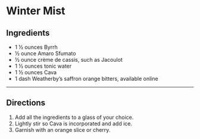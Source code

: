 # Winter Mist

## Ingredients

- 1 ½ ounces Byrrh
- ½ ounce Amaro Sfumato
- ½ ounce crème de cassis, such as Jacoulot
- 1 ½ ounces tonic water
- 1 ½ ounces Cava
- 1 dash Weatherby’s saffron orange bitters, available online

---

## Directions

1. Add all the ingredients to a glass of your choice.
2. Lightly stir so Cava is incorporated and add ice.
3. Garnish with an orange slice or cherry.